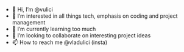 - 👋 Hi, I’m @vulici
- 👀 I’m interested in all things tech, emphasis on coding and project management
- 🌱 I’m currently learning too much
- 💞️ I’m looking to collaborate on interesting project ideas
- 📫 How to reach me @vladulici (insta)

<!---
vulici/vulici is a ✨ special ✨ repository because its `README.md` (this file) appears on your GitHub profile.
You can click the Preview link to take a look at your changes.
--->
